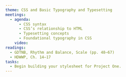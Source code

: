 ```yaml
---
theme: CSS and Basic Typography and Typesetting
meetings:
  - agenda:
      - CSS syntax
      - CSS’s relationship to HTML
      - Typesetting concepts
      - Foundational typography in CSS
    video:
readings:
  - GDTNB, Rhythm and Balance, Scale (pp. 48–67)
  - HDWWP, Ch. 14–17
tasks:
  - Begin building your stylesheet for Project One.
---
```

